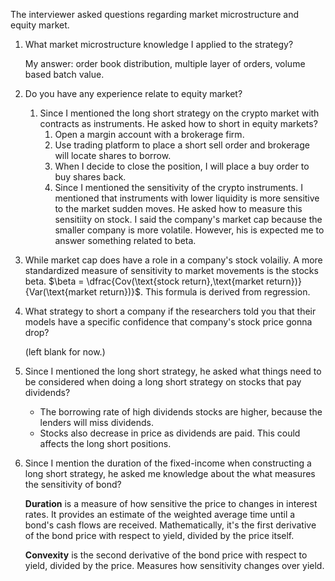 The interviewer asked questions regarding market microstructure and equity market.

1. What market microstructure knowledge I applied to the strategy?

   My answer: order book distribution, multiple layer of orders, volume based batch value.

2. Do you have any experience relate to equity market?

   1. Since I mentioned the long short strategy on the crypto market with contracts as instruments. He asked how to short in equity markets?
      1. Open a margin account with a brokerage firm.
      2. Use trading platform to place a short sell order and brokerage will locate shares to borrow.
      3. When I decide to close the position, I will place a buy order to buy shares back.
      4. Since I mentioned the sensitivity of the crypto instruments. I mentioned that instruments with lower liquidity is more sensitive to the market sudden moves. He asked how to measure this sensitiity on stock. I said the company's market cap because the smaller company is more volatile. However, his is expected me to answer something related to beta.

3. While market cap does have a role in a company's stock volailiy. A more standardized measure of sensitivity to market movements is the stocks beta. $\beta = \dfrac{Cov(\text{stock return},\text{market return})}{Var(\text{market return})}$. This formula is derived from regression.

4. What strategy to short a company if the researchers told you that their models have a specific confidence that company's stock price gonna drop?

   (left blank for now.)

5. Since I mentioned the long short strategy, he asked what things need to be considered when doing a long short strategy on stocks that pay dividends?

   - The borrowing rate of high dividends stocks are higher, because the lenders will miss dividends. 
   - Stocks also decrease in price as dividends are paid. This could affects the long short positions.

6. Since I mention the duration of the fixed-income when constructing a long short strategy, he asked me knowledge about the what measures the sensitivity of bond?

   **Duration** is a measure of how sensitive the price to changes in interest rates. It provides an estimate of the weighted average time until a bond's cash flows are received. Mathematically, it's the first derivative of the bond price with respect to yield, divided by the price itself. 

   **Convexity** is the second derivative of the bond price with respect to yield, divided by the price. Measures how sensitivity changes over yield. 